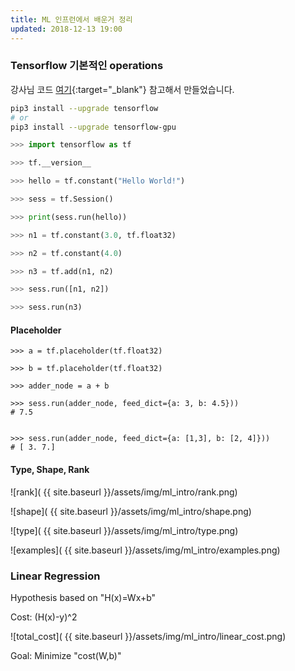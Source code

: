 ```yaml
---
title: ML 인프런에서 배운거 정리
updated: 2018-12-13 19:00
---
```



### Tensorflow 기본적인 operations

강사님 코드 [여기](https://github.com/hunkim/DeepLearningZeroToAll){:target="_blank"} 참고해서 만들었습니다.


```sh
pip3 install --upgrade tensorflow
# or
pip3 install --upgrade tensorflow-gpu
```


```python
>>> import tensorflow as tf

>>> tf.__version__

>>> hello = tf.constant("Hello World!")

>>> sess = tf.Session()

>>> print(sess.run(hello))

>>> n1 = tf.constant(3.0, tf.float32)

>>> n2 = tf.constant(4.0)

>>> n3 = tf.add(n1, n2)

>>> sess.run([n1, n2])

>>> sess.run(n3)
```

#### Placeholder

```
>>> a = tf.placeholder(tf.float32)

>>> b = tf.placeholder(tf.float32)

>>> adder_node = a + b

>>> sess.run(adder_node, feed_dict={a: 3, b: 4.5}))
# 7.5


>>> sess.run(adder_node, feed_dict={a: [1,3], b: [2, 4]}))
# [ 3. 7.]
```

#### Type, Shape, Rank

![rank]( {{ site.baseurl }}/assets/img/ml_intro/rank.png)

![shape]( {{ site.baseurl }}/assets/img/ml_intro/shape.png)

![type]( {{ site.baseurl }}/assets/img/ml_intro/type.png)

![examples]( {{ site.baseurl }}/assets/img/ml_intro/examples.png)


<div class="divider"></div>


### Linear Regression

Hypothesis based on "H(x)=Wx+b"

Cost: (H(x)-y)^2 

![total_cost]( {{ site.baseurl }}/assets/img/ml_intro/linear_cost.png)

Goal: Minimize "cost(W,b)"

